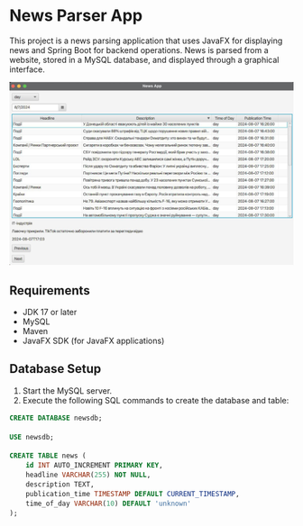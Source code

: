 # News Parser App

This project is a news parsing application that uses JavaFX for displaying news and Spring Boot for backend operations. News is parsed from a website, stored in a MySQL database, and displayed through a graphical interface.

![Application Screenshot](./images/app-screenshot.png)
## Requirements

- JDK 17 or later
- MySQL
- Maven
- JavaFX SDK (for JavaFX applications)

## Database Setup

1. Start the MySQL server.
2. Execute the following SQL commands to create the database and table:

```sql
CREATE DATABASE newsdb;

USE newsdb;

CREATE TABLE news (
    id INT AUTO_INCREMENT PRIMARY KEY,
    headline VARCHAR(255) NOT NULL,
    description TEXT,
    publication_time TIMESTAMP DEFAULT CURRENT_TIMESTAMP,
    time_of_day VARCHAR(10) DEFAULT 'unknown'
);
